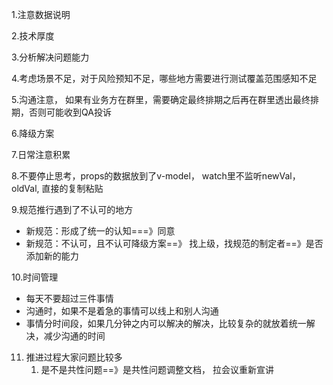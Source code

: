 1.注意数据说明

2.技术厚度

3.分析解决问题能力

4.考虑场景不足，对于风险预知不足，哪些地方需要进行测试覆盖范围感知不足

5.沟通注意， 如果有业务方在群里，需要确定最终排期之后再在群里透出最终排期，否则可能收到QA投诉

6.降级方案



7.日常注意积累

8.不要停止思考，props的数据放到了v-model， watch里不监听newVal， oldVal, 直接的复制粘贴



9.规范推行遇到了不认可的地方

+ 新规范：形成了统一的认知===》同意
+ 新规范：不认可，且不认可降级方案==》 找上级，找规范的制定者==》是否添加新的能力

10.时间管理

+ 每天不要超过三件事情
+ 沟通时，如果不是着急的事情可以线上和别人沟通
+ 事情分时间段，如果几分钟之内可以解决的解决，比较复杂的就放着统一解决，减少沟通的时间

11. 推进过程大家问题比较多
    1. 是不是共性问题==》是共性问题调整文档， 拉会议重新宣讲
